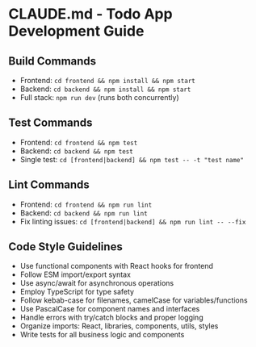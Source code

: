 # CLAUDE.md - Todo App Development Guide

## Build Commands
- Frontend: `cd frontend && npm install && npm start`
- Backend: `cd backend && npm install && npm start`
- Full stack: `npm run dev` (runs both concurrently)

## Test Commands
- Frontend: `cd frontend && npm test`
- Backend: `cd backend && npm test`
- Single test: `cd [frontend|backend] && npm test -- -t "test name"`

## Lint Commands
- Frontend: `cd frontend && npm run lint`
- Backend: `cd backend && npm run lint`
- Fix linting issues: `cd [frontend|backend] && npm run lint -- --fix`

## Code Style Guidelines
- Use functional components with React hooks for frontend
- Follow ESM import/export syntax
- Use async/await for asynchronous operations
- Employ TypeScript for type safety
- Follow kebab-case for filenames, camelCase for variables/functions
- Use PascalCase for component names and interfaces
- Handle errors with try/catch blocks and proper logging
- Organize imports: React, libraries, components, utils, styles
- Write tests for all business logic and components